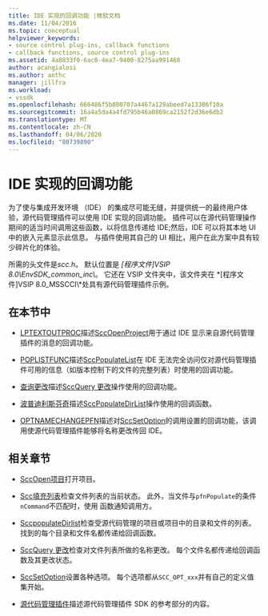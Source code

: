 ```yaml
---
title: IDE 实现的回调功能 |微软文档
ms.date: 11/04/2016
ms.topic: conceptual
helpviewer_keywords:
- source control plug-ins, callback functions
- callback functions, source control plug-ins
ms.assetid: 4a8833f0-6ac0-4ea7-9400-8275aa991468
author: acangialosi
ms.author: anthc
manager: jillfra
ms.workload:
- vssdk
ms.openlocfilehash: 666486f5b800707a4467a129abeed7a13306f10a
ms.sourcegitcommit: 16a4a5da4a4fd795b46a0869ca2152f2d36e6db2
ms.translationtype: MT
ms.contentlocale: zh-CN
ms.lasthandoff: 04/06/2020
ms.locfileid: "80739890"
---
```

# <a name="callback-functions-implemented-by-the-ide"></a>IDE 实现的回调功能
为了使与集成开发环境 （IDE） 的集成尽可能无缝，并提供统一的最终用户体验，源代码管理插件可以使用 IDE 实现的回调功能。 插件可以在源代码管理操作期间的适当时间调用这些函数，以将信息传递给 IDE;然后，IDE 可以将其本地 UI 中的嵌入元素显示此信息。 与插件使用其自己的 UI 相比，用户在此方案中具有较少碎片化的体验。

 所需的头文件是*scc.h*。 默认位置是 *[程序文件]VSIP 8.0\EnvSDK_common_inc\\*。 它还在 VSIP 文件夹中，该文件夹在 *[程序文件]VSIP 8.0_MSSCCI\\*处具有源代码管理插件示例。

## <a name="in-this-section"></a>在本节中
- [LPTEXTOUTPROC](../extensibility/lptextoutproc.md)描述[SccOpenProject](../extensibility/sccopenproject-function.md)用于通过 IDE 显示来自源代码管理插件的消息的回调功能。

- [POPLISTFUNC](../extensibility/poplistfunc.md)描述[SccPopulateList](../extensibility/sccpopulatelist-function.md)在 IDE 无法完全访问仅对源代码管理插件可用的信息（如版本控制下的文件的完整列表）时使用的回调功能。

- [查询更改](../extensibility/querychangesfunc.md)描述[SccQuery 更改](../extensibility/sccquerychanges-function.md)操作使用的回调功能。

- [波普迪利斯芬奇](../extensibility/popdirlistfunc.md)描述[SccPopulateDirList](../extensibility/sccpopulatedirlist-function.md)操作使用的回调函数。

- [OPTNAMECHANGEPFN](../extensibility/optnamechangepfn.md)描述对[SccSetOption](../extensibility/sccsetoption-function.md)的调用设置的回调功能，该调用使源代码管理插件能够将名称更改传回 IDE。

## <a name="related-sections"></a>相关章节
- [SccOpen项目](../extensibility/sccopenproject-function.md)打开项目。

- [Scc填充列表](../extensibility/sccpopulatelist-function.md)检查文件列表的当前状态。 此外，当文件与`pfnPopulate`的条件`nCommand`不匹配时，使用 函数通知调用方。

- [SccpopulateDirlist](../extensibility/sccpopulatedirlist-function.md)检查受源代码管理的项目或项目中的目录和文件的列表。 找到的每个目录和文件名都传递给回调函数。

- [SccQuery 更改](../extensibility/sccquerychanges-function.md)检查对文件列表所做的名称更改。 每个文件名都传递给回调函数及其更改状态。

- [SccSetOption](../extensibility/sccsetoption-function.md)设置各种选项。 每个选项都从`SCC_OPT_xxx`并有自己的定义值集开始。

- [源代码管理插件](../extensibility/source-control-plug-ins.md)描述源代码管理插件 SDK 的参考部分的内容。
